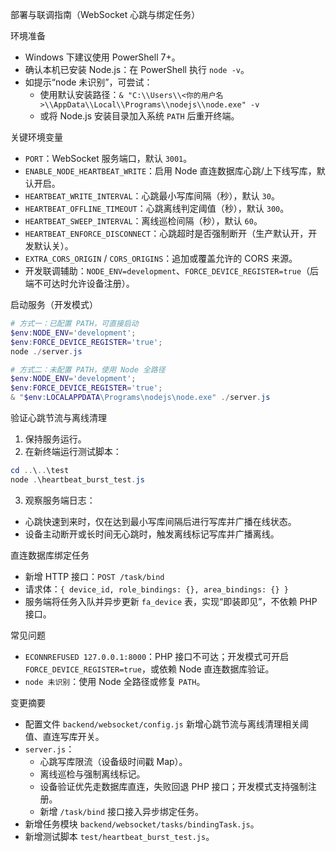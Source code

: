 部署与联调指南（WebSocket 心跳与绑定任务）

环境准备
- Windows 下建议使用 PowerShell 7+。
- 确认本机已安装 Node.js：在 PowerShell 执行 `node -v`。
- 如提示“node 未识别”，可尝试：
  - 使用默认安装路径：`& "C:\\Users\\<你的用户名>\\AppData\\Local\\Programs\\nodejs\\node.exe" -v`
  - 或将 Node.js 安装目录加入系统 `PATH` 后重开终端。

关键环境变量
- `PORT`：WebSocket 服务端口，默认 `3001`。
- `ENABLE_NODE_HEARTBEAT_WRITE`：启用 Node 直连数据库心跳/上下线写库，默认开启。
- `HEARTBEAT_WRITE_INTERVAL`：心跳最小写库间隔（秒），默认 `30`。
- `HEARTBEAT_OFFLINE_TIMEOUT`：心跳离线判定阈值（秒），默认 `300`。
- `HEARTBEAT_SWEEP_INTERVAL`：离线巡检间隔（秒），默认 `60`。
- `HEARTBEAT_ENFORCE_DISCONNECT`：心跳超时是否强制断开（生产默认开，开发默认关）。
- `EXTRA_CORS_ORIGIN` / `CORS_ORIGINS`：追加或覆盖允许的 CORS 来源。
- 开发联调辅助：`NODE_ENV=development`、`FORCE_DEVICE_REGISTER=true`（后端不可达时允许设备注册）。

启动服务（开发模式）
```powershell
# 方式一：已配置 PATH，可直接启动
$env:NODE_ENV='development';
$env:FORCE_DEVICE_REGISTER='true';
node ./server.js

# 方式二：未配置 PATH，使用 Node 全路径
$env:NODE_ENV='development';
$env:FORCE_DEVICE_REGISTER='true';
& "$env:LOCALAPPDATA\Programs\nodejs\node.exe" ./server.js
```

验证心跳节流与离线清理
1. 保持服务运行。
2. 在新终端运行测试脚本：
```powershell
cd ..\..\test
node .\heartbeat_burst_test.js
```
3. 观察服务端日志：
- 心跳快速到来时，仅在达到最小写库间隔后进行写库并广播在线状态。
- 设备主动断开或长时间无心跳时，触发离线标记写库并广播离线。

直连数据库绑定任务
- 新增 HTTP 接口：`POST /task/bind`
- 请求体：`{ device_id, role_bindings: {}, area_bindings: {} }`
- 服务端将任务入队并异步更新 `fa_device` 表，实现“即装即见”，不依赖 PHP 接口。

常见问题
- `ECONNREFUSED 127.0.0.1:8000`：PHP 接口不可达；开发模式可开启 `FORCE_DEVICE_REGISTER=true`，或依赖 Node 直连数据库验证。
- `node 未识别`：使用 Node 全路径或修复 `PATH`。

变更摘要
- 配置文件 `backend/websocket/config.js` 新增心跳节流与离线清理相关阈值、直连写库开关。
- `server.js`：
  - 心跳写库限流（设备级时间戳 Map）。
  - 离线巡检与强制离线标记。
  - 设备验证优先走数据库直连，失败回退 PHP 接口；开发模式支持强制注册。
  - 新增 `/task/bind` 接口接入异步绑定任务。
- 新增任务模块 `backend/websocket/tasks/bindingTask.js`。
- 新增测试脚本 `test/heartbeat_burst_test.js`。